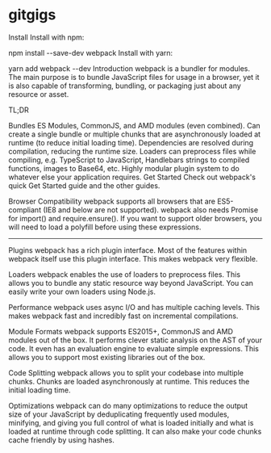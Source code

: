 # gitgigs
Install
Install with npm:

npm install --save-dev webpack
Install with yarn:

yarn add webpack --dev
Introduction
webpack is a bundler for modules. The main purpose is to bundle JavaScript files for usage in a browser, yet it is also capable of transforming, bundling, or packaging just about any resource or asset.

TL;DR

Bundles ES Modules, CommonJS, and AMD modules (even combined).
Can create a single bundle or multiple chunks that are asynchronously loaded at runtime (to reduce initial loading time).
Dependencies are resolved during compilation, reducing the runtime size.
Loaders can preprocess files while compiling, e.g. TypeScript to JavaScript, Handlebars strings to compiled functions, images to Base64, etc.
Highly modular plugin system to do whatever else your application requires.
Get Started
Check out webpack's quick Get Started guide and the other guides.

Browser Compatibility
webpack supports all browsers that are ES5-compliant (IE8 and below are not supported). webpack also needs Promise for import() and require.ensure(). If you want to support older browsers, you will need to load a polyfill before using these expressions.


---------------------------------------------------------------------------------------------------------------------


Plugins
webpack has a rich plugin interface. Most of the features within webpack itself use this plugin interface. This makes webpack very flexible.



Loaders
webpack enables the use of loaders to preprocess files. This allows you to bundle any static resource way beyond JavaScript. You can easily write your own loaders using Node.js.



Performance
webpack uses async I/O and has multiple caching levels. This makes webpack fast and incredibly fast on incremental compilations.



Module Formats
webpack supports ES2015+, CommonJS and AMD modules out of the box. It performs clever static analysis on the AST of your code. It even has an evaluation engine to evaluate simple expressions. This allows you to support most existing libraries out of the box.



Code Splitting
webpack allows you to split your codebase into multiple chunks. Chunks are loaded asynchronously at runtime. This reduces the initial loading time.



Optimizations
webpack can do many optimizations to reduce the output size of your JavaScript by deduplicating frequently used modules, minifying, and giving you full control of what is loaded initially and what is loaded at runtime through code splitting. It can also make your code chunks cache friendly by using hashes.